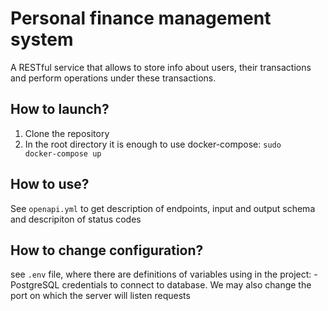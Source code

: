 # Personal finance management system
A RESTful service that allows to store info about users, their transactions and perform operations under these transactions.
## How to launch?
1. Clone the repository
2. In the root directory it is enough to use docker-compose:
<code>sudo docker-compose up</code>

## How to use?
See <code>openapi.yml</code> to get description of endpoints, input and output schema and descripiton of status codes

## How to change configuration?
see <code>.env</code> file, where there are definitions of variables using in the project: -PostgreSQL credentials to connect to database. We may also change the port on which the server will listen requests
